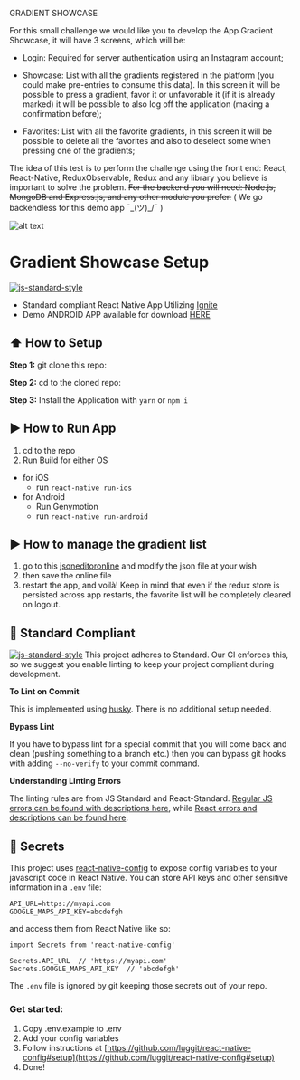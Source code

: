 GRADIENT SHOWCASE

For this small challenge we would like you to develop the App Gradient Showcase, it will have 3 screens, which will be:

* Login: Required for server authentication using an Instagram account;

* Showcase: List with all the gradients registered in the platform (you could make pre-entries to consume this data). In this screen it will be possible to press a gradient, favor it or unfavorable it (if it is already marked) it will be possible to also log off the application (making a confirmation before);

* Favorites: List with all the favorite gradients, in this screen it will be possible to delete all the favorites and also to deselect some when pressing one of the gradients;

The idea of ​​this test is to perform the challenge using the front end: React, React-Native, ReduxObservable, Redux and any library you believe is important to solve the problem.
~~For the backend you will need: Node.js, MongoDB and Express.js, and any other module you prefer.~~ ( We go backendless for this demo app ¯\_(ツ)_/¯ )


![alt text](http://i.imgur.com/hpHL1FY.jpg)

#  Gradient Showcase Setup
[![js-standard-style](https://img.shields.io/badge/code%20style-standard-brightgreen.svg?style=flat)](http://standardjs.com/)

* Standard compliant React Native App Utilizing [Ignite](https://github.com/infinitered/ignite)
* Demo ANDROID APP available for download [HERE](https://www.dropbox.com/s/yklp88dxavcv75b/GradientShowcase-release.apk?raw=1)

## :arrow_up: How to Setup

**Step 1:** git clone this repo:

**Step 2:** cd to the cloned repo:

**Step 3:** Install the Application with `yarn` or `npm i`


## :arrow_forward: How to Run App

1. cd to the repo
2. Run Build for either OS
  * for iOS
    * run `react-native run-ios`
  * for Android
    * Run Genymotion
    * run `react-native run-android`

## :arrow_forward: How to manage the gradient list
1. go to this [jsoneditoronline](https://jsoneditoronline.org/?id=5f5c494ac495469df612fad1cda415a1) and modify the json file at your wish
2. then save the online file
3. restart the app, and voilà!
Keep in mind that even if the redux store is persisted across app restarts, the favorite list will be completely cleared on logout.

## :no_entry_sign: Standard Compliant

[![js-standard-style](https://cdn.rawgit.com/feross/standard/master/badge.svg)](https://github.com/feross/standard)
This project adheres to Standard.  Our CI enforces this, so we suggest you enable linting to keep your project compliant during development.

**To Lint on Commit**

This is implemented using [husky](https://github.com/typicode/husky). There is no additional setup needed.

**Bypass Lint**

If you have to bypass lint for a special commit that you will come back and clean (pushing something to a branch etc.) then you can bypass git hooks with adding `--no-verify` to your commit command.

**Understanding Linting Errors**

The linting rules are from JS Standard and React-Standard.  [Regular JS errors can be found with descriptions here](http://eslint.org/docs/rules/), while [React errors and descriptions can be found here](https://github.com/yannickcr/eslint-plugin-react).

## :closed_lock_with_key: Secrets

This project uses [react-native-config](https://github.com/luggit/react-native-config) to expose config variables to your javascript code in React Native. You can store API keys
and other sensitive information in a `.env` file:

```
API_URL=https://myapi.com
GOOGLE_MAPS_API_KEY=abcdefgh
```

and access them from React Native like so:

```
import Secrets from 'react-native-config'

Secrets.API_URL  // 'https://myapi.com'
Secrets.GOOGLE_MAPS_API_KEY  // 'abcdefgh'
```

The `.env` file is ignored by git keeping those secrets out of your repo.

### Get started:
1. Copy .env.example to .env
2. Add your config variables
3. Follow instructions at [https://github.com/luggit/react-native-config#setup](https://github.com/luggit/react-native-config#setup)
4. Done!
